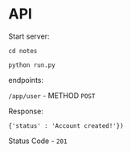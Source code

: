 # API

Start server:

`cd notes`

`python run.py`

endpoints:

`/app/user` - METHOD `POST`

Response:

```@json
{'status' : 'Account created!'})

```

Status Code - `201`



